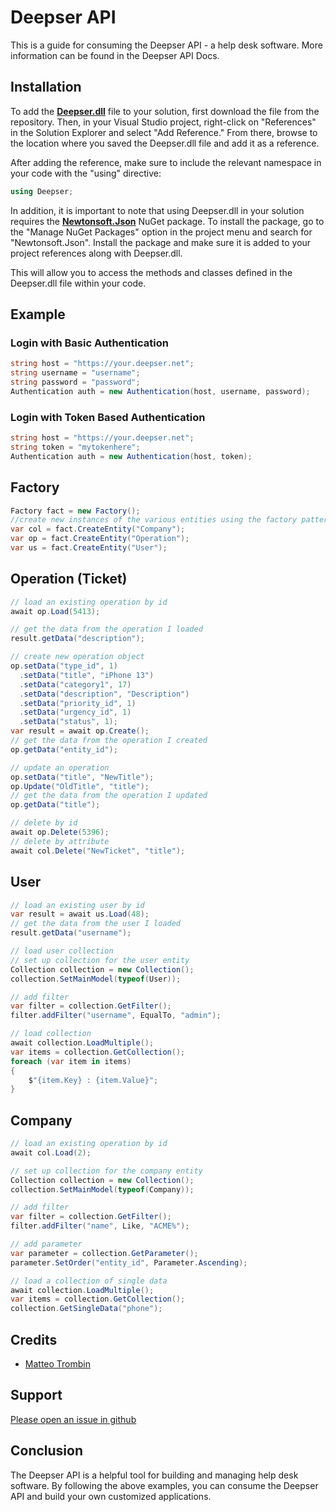 # Deepser API

This is a guide for consuming the Deepser API - a help desk software. More information can be found in the Deepser API Docs.

## Installation
To add the **[Deepser.dll](https://github.com/MatteoTrombin/api-csharp/blob/main/Deepser.dll)** file to your solution, first download the file from the repository. Then, in your Visual Studio project, right-click on "References" in the Solution Explorer and select "Add Reference." From there, browse to the location where you saved the Deepser.dll file and add it as a reference.

After adding the reference, make sure to include the relevant namespace in your code with the "using" directive:
```c#
using Deepser;
```
In addition, it is important to note that using Deepser.dll in your solution requires the **[Newtonsoft.Json](https://www.newtonsoft.com/json)** NuGet package. To install the package, go to the "Manage NuGet Packages" option in the project menu and search for "Newtonsoft.Json". Install the package and make sure it is added to your project references along with Deepser.dll.

This will allow you to access the methods and classes defined in the Deepser.dll file within your code.

## Example

### Login with Basic Authentication
```c#
string host = "https://your.deepser.net";
string username = "username";
string password = "password";
Authentication auth = new Authentication(host, username, password);
```

### Login with Token Based Authentication

```c#
string host = "https://your.deepser.net";
string token = "mytokenhere";
Authentication auth = new Authentication(host, token);
```

## Factory
```c#
Factory fact = new Factory();
//create new instances of the various entities using the factory pattern
var col = fact.CreateEntity("Company");
var op = fact.CreateEntity("Operation");
var us = fact.CreateEntity("User");
```

## Operation (Ticket)
```c#
// load an existing operation by id
await op.Load(5413);

// get the data from the operation I loaded
result.getData("description");

// create new operation object
op.setData("type_id", 1)
  .setData("title", "iPhone 13")
  .setData("category1", 17)
  .setData("description", "Description")
  .setData("priority_id", 1)
  .setData("urgency_id", 1)
  .setData("status", 1);
var result = await op.Create();
// get the data from the operation I created
op.getData("entity_id");

// update an operation
op.setData("title", "NewTitle");
op.Update("OldTitle", "title");
// get the data from the operation I updated
op.getData("title");

// delete by id 
await op.Delete(5396);
// delete by attribute
await col.Delete("NewTicket", "title");
```

## User
```c#
// load an existing user by id
var result = await us.Load(48);
// get the data from the user I loaded
result.getData("username"); 

// load user collection
// set up collection for the user entity
Collection collection = new Collection();
collection.SetMainModel(typeof(User));

// add filter
var filter = collection.GetFilter();
filter.addFilter("username", EqualTo, "admin");

// load collection
await collection.LoadMultiple();
var items = collection.GetCollection();
foreach (var item in items)
{
    $"{item.Key} : {item.Value}";
}
```

## Company
```c#
// load an existing operation by id
await col.Load(2);

// set up collection for the company entity
Collection collection = new Collection();
collection.SetMainModel(typeof(Company));

// add filter
var filter = collection.GetFilter();
filter.addFilter("name", Like, "ACME%");

// add parameter
var parameter = collection.GetParameter();
parameter.SetOrder("entity_id", Parameter.Ascending);

// load a collection of single data
await collection.LoadMultiple();
var items = collection.GetCollection();
collection.GetSingleData("phone");
```

## Credits
* [Matteo Trombin](https://github.com/MatteoTrombin)

## Support
[Please open an issue in github](https://github.com/MatteoTrombin/Deepser-Api-CSharp/issues)

## Conclusion

The Deepser API is a helpful tool for building and managing help desk software. By following the above examples, you can consume the Deepser API and build your own customized applications.
